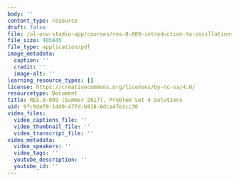 ```yaml
---
body: ''
content_type: resource
draft: false
file: /ol-ocw-studio-app/courses/res-8-009-introduction-to-oscillations-and-waves-summer-2017/mitres_8_009su17_soln_4.pdf
file_size: 405845
file_type: application/pdf
image_metadata:
  caption: ''
  credit: ''
  image-alt: ''
learning_resource_types: []
license: https://creativecommons.org/licenses/by-nc-sa/4.0/
resourcetype: Document
title: RES.8-009 (Summer 2017), Problem Set 4 Solutions
uid: 9fc9def0-14d9-477d-b918-6dca47e1cc30
video_files:
  video_captions_file: ''
  video_thumbnail_file: ''
  video_transcript_file: ''
video_metadata:
  video_speakers: ''
  video_tags: ''
  youtube_description: ''
  youtube_id: ''
---
```

